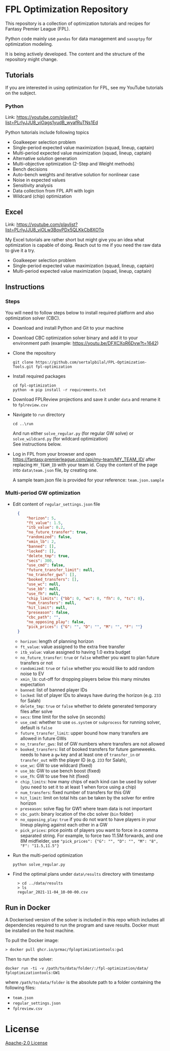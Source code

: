 # FPL Optimization Repository

This repository is a collection of optimization tutorials and recipes for Fantasy Premier League (FPL).

Python code mainly use `pandas` for data management and `sasoptpy` for optimization modeling.

It is being actively developed. The content and the structure of the repository might change.

## Tutorials

If you are interested in using optimization for FPL, see my YouTube tutorials on the subject.

### Python

Link: https://youtube.com/playlist?list=PLrIyJJU8_viOags1yudB_wyafRuTNs1Ed

Python tutorials include following topics

- Goalkeeper selection problem
- Single-period expected value maximization (squad, lineup, captain)
- Multi-period expected value maximization (squad, lineup, captain)
- Alternative solution generation
- Multi-objective optimization (2-Step and Weight methods)
- Bench decisions
- Auto-bench weights and iterative solution for nonlinear case
- Noise in expected values
- Sensitivity analysis
- Data collection from FPL API with login
- Wildcard (chip) optimization

## Excel

Link: https://youtube.com/playlist?list=PLrIyJJU8_viOLw3BovPDx5QLKkCb8XOTp

My Excel tutorials are rather short but might give you an idea what optimization is capable of doing.
Reach out to me if you need the raw data to give it a try.

- Goalkeeper selection problem
- Single-period expected value maximization (squad, lineup, captain)
- Multi-period expected value maximization (squad, lineup, captain)

## Instructions

### Steps

You will need to follow steps below to install required platform and also optimization solver (CBC).


- Download and install Python and Git to your machine
- Download CBC optimization solver binary and add it to your environment path (example: https://youtu.be/DFXCXoR6Dvw?t=1642)
- Clone the repository
  
  `git clone https://github.com/sertalpbilal/FPL-Optimization-Tools.git fpl-optimization`

- Install required packages
  
  ``` shell
  cd fpl-optimization
  python -m pip install -r requirements.txt
  ```

- Download FPLReview projections and save it under `data` and rename it to `fplreview.csv`

- Navigate to `run` directory
  
  `cd ..\run`

  And run either `solve_regular.py` (for regular GW solve) or `solve_wildcard.py` (for wildcard optimization)  
  See instructions below.

- Log in FPL from your browser and open 
  https://fantasy.premierleague.com/api/my-team/MY_TEAM_ID/
  after replacing `MY_TEAM_ID` with your team id.
  Copy the content of the page into `data\team.json` file, by creating one.

  A sample team.json file is provided for your reference: `team.json.sample`

### Multi-period GW optimization


- Edit content of `regular_settings.json` file
  
  ``` json
    {
        "horizon": 5,
        "ft_value": 1.5,
        "itb_value": 0.2,
        "no_future_transfer": true,
        "randomized": false,
        "xmin_lb": 2,
        "banned": [],
        "locked": [],
        "delete_tmp": true,
        "secs": 300,
        "use_cmd": false,
        "future_transfer_limit": null,
        "no_transfer_gws": [],
        "booked_transfers": [],
        "use_wc": null,
        "use_bb": null,
        "use_fh": null,
        "chip_limits": {"bb": 0, "wc": 0, "fh": 0, "tc": 0},
        "num_transfers": null,
        "hit_limit": null,
        "preseason": false,
        "cbc_path": "",
        "no_opposing_play": false,
        "pick_prices": {"G": "", "D": "", "M": "", "F": ""}
    }
  ```

  - `horizon`: length of planning horizon
  - `ft_value`: value assigned to the extra free transfer
  - `itb_value`: value assigned to having 1.0 extra budget
  - `no_future_transfer`: `true` or `false` whether you want to plan future transfers or not
  - `randomized`: `true` or `false` whether you would like to add random noise to EV
  - `xmin_lb`: cut-off for dropping players below this many minutes expectation
  - `banned`: list of banned player IDs
  - `locked`: list of player IDs to always have during the horizon (e.g. `233` for Salah)
  - `delete_tmp`: `true` or `false` whether to delete generated temporary files after solve
  - `secs`: time limit for the solve (in seconds)
  - `use_cmd`: whether to use `os.system` or `subprocess` for running solver, default is `false`
  - `future_transfer_limit`: upper bound how many transfers are allowed in future GWs
  - `no_transfer_gws`: list of GW numbers where transfers are not allowed
  - `booked_transfers`: list of booked transfers for future gameweeks. needs to have a `gw` key and at least one of `transfer_in` or `transfer_out` with the player ID  (e.g. `233` for Salah),
  - `use_wc`: GW to use wildcard (fixed)
  - `use_bb`: GW to use bench boost (fixed)
  - `use_fh`: GW to use free hit (fixed)
  - `chip_limits`: how many chips of each kind can be used by solver (you need to set it to at least 1 when force using a chip)
  - `num_transfers`: fixed number of transfers for this GW
  - `hit_limit`: limit on total hits can be taken by the solver for entire horizon
  - `preseason`: solve flag for GW1 where team data is not important
  - `cbc_path`: binary location of the cbc solver (`bin` folder)
  - `no_opposing_play`: `true` if you do not want to have players in your lineup playing against each other in a GW 
  - `pick_prices`: price points of players you want to force in a comma separated string.
    For example, to force two 11.5M forwards, and one 8M midfielder, use
    `"pick_prices": {"G": "", "D": "", "M": "8", "F": "11.5,11.5"}`

- Run the multi-period optimization
  
  ``` shell
  python solve_regular.py
  ```

- Find the optimal plans under `data\results` directory with timestamp
  
  ```
    > cd ../data/results
    > ls
    regular_2021-11-04_10-00-00.csv
  ```

## Run in Docker

A Dockerised version of the solver is included in this repo which
includes all dependencies required to run the program and save 
results.  Docker must be installed on the host machine.

To pull the Docker image:

```shell
> docker pull ghcr.io/prmac/fploptimizationtools:gw1
```

Then to run the solver:

```
docker run -ti -v /path/to/data/folder/:/fpl-optimization/data/ fploptimizationtools:GW1
```

where `/path/to/data/folder` is the absolute path to a folder 
containing the following files:

 - `team.json`
 - `regular_settings.json`
 - `fplreview.csv`

# License

[Apache-2.0 License](LICENSE)
